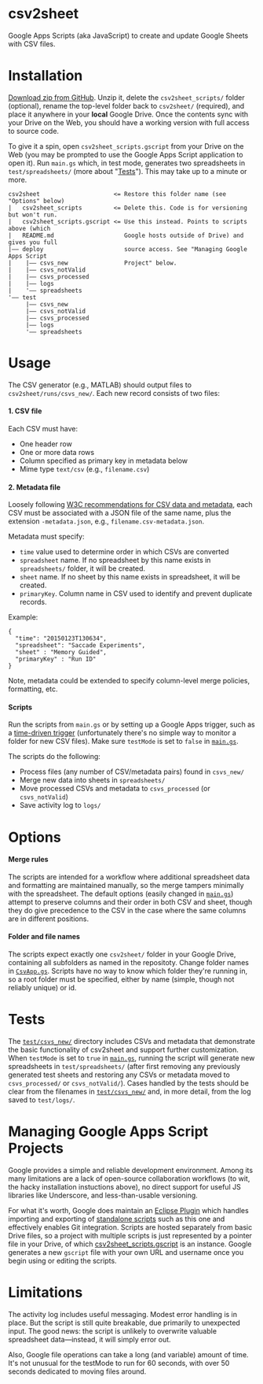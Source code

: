 # csv2sheet
Google Apps Scripts (aka JavaScript) to create and update Google Sheets with CSV files.

# Installation
[Download zip from GitHub](https://github.com/unendin/csv2sheet/archive/master.zip). Unzip it, delete the `csv2sheet_scripts/` folder (optional), rename the top-level folder back to `csv2sheet/` (required), and place it anywhere in your **local** Google Drive. Once the contents sync with your Drive on the Web, you should have a working version with full access to source code.

To give it a spin, open `csv2sheet_scripts.gscript` from your Drive on the Web (you may be prompted to use the Google Apps Script application to open it). Run `main.gs` which, in test mode, generates two spreadsheets in `test/spreadsheets/` (more about "[Tests](https://github.com/unendin/csv2sheet#tests)"). This may take up to a minute or more.

```
csv2sheet                     <= Restore this folder name (see "Options" below)
|   csv2sheet_scripts         <= Delete this. Code is for versioning but won't run.
|   csv2sheet_scripts.gscript <= Use this instead. Points to scripts above (which
|   README.md                    Google hosts outside of Drive) and gives you full
|—— deploy                       source access. See "Managing Google Apps Script 
|    |—— csvs_new                Project" below.
|    |—— csvs_notValid
|    |—— csvs_processed
|    |—— logs
|    '—— spreadsheets
'—— test
     |—— csvs_new
     |—— csvs_notValid
     |—— csvs_processed
     |—— logs
     '—— spreadsheets
```

# Usage
The CSV generator (e.g., MATLAB) should output files to `csv2sheet/runs/csvs_new/`. Each new record consists of two files: 

#### 1. CSV file
Each CSV must have:
* One header row
* One or more data rows
* Column specified as primary key in metadata below
* Mime type `text/csv` (e.g., `filename.csv`)

#### 2. Metadata file
Loosely following [W3C recommendations for CSV data and metadata](http://www.w3.org/TR/tabular-data-model/#standard-file-metadata), each CSV must be associated with a JSON file of the same name, plus the extension `-metadata.json`, e.g.,
`filename.csv-metadata.json`.

Metadata must specify:
* `time` value used to determine order in which CSVs are converted
* `spreadsheet` name. If no spreadsheet by this name exists in `spreadsheets/` folder, it will be created.
* `sheet` name. If no sheet by this name exists in spreadsheet, it will be created.
* `primaryKey`. Column name in CSV used to identify and prevent duplicate records. 

Example:
```
{
  "time": "20150123T130634",
  "spreadsheet": "Saccade Experiments",
  "sheet" : "Memory Guided",
  "primaryKey" : "Run ID"
}
```

Note, metadata could be extended to specify column-level merge policies, formatting, etc.

#### Scripts
Run the scripts from `main.gs` or by setting up a Google Apps trigger, such as a [time-driven trigger](https://developers.google.com/apps-script/guides/triggers/installable#time-driven_triggers) (unfortunately there's no simple way to monitor a folder for new CSV files). Make sure `testMode` is set to `false` in [`main.gs`](https://github.com/unendin/csv2sheet/blob/master/csv2sheet_scripts/main.gs).

The scripts do the following:
* Process files (any number of CSV/metadata pairs) found in `csvs_new/` 
* Merge new data into sheets in `spreadsheets/`
* Move processed CSVs and metadata to `csvs_processed` (or `csvs_notValid`)
* Save activity log to `logs/` 

# Options
#### Merge rules
The scripts are intended for a workflow where additional spreadsheet data and formatting are maintained manually, so the merge tampers minimally with the spreadsheet. The default options (easily changed in [`main.gs`](https://github.com/unendin/csv2sheet/blob/master/csv2sheet_scripts/main.gs)) attempt to preserve columns and their order in both CSV and sheet, though they do give precedence to the CSV in the case where the same columns are in different positions.

#### Folder and file names
The scripts expect exactly one `csv2sheet/` folder in your Google Drive, containing all subfolders as named in the repositoty. Change folder names in [`CsvApp.gs`](https://github.com/unendin/csv2sheet/blob/master/csv2sheet_scripts/CsvApp.gs). Scripts have no way to know which folder they're running in, so a root folder must be specified, either by name (simple, though not reliably unique) or id.   

# Tests
The [`test/csvs_new/`](https://github.com/unendin/csv2sheet/tree/master/test/csvs_new) directory includes CSVs and metadata that demonstrate the basic functionality of csv2sheet and support further customization. When `testMode` is set to `true` in [`main.gs`](https://github.com/unendin/csv2sheet/blob/master/csv2sheet_scripts/main.gs), running the script will generate new spreadsheets in `test/spreadsheets/` (after first removing any previously generated test sheets and restoring any CSVs or metadata moved to `csvs_processed/` or `csvs_notValid/`). Cases handled by the tests should be clear from the filenames in [`test/csvs_new/`](https://github.com/unendin/csv2sheet/tree/master/test/csvs_new) and, in more detail, from the log saved to `test/logs/`.  

# Managing Google Apps Script Projects
Google provides a simple and reliable development environment. Among its many limitations are a lack of open-source collaboration workflows (to wit, the hacky installation instuctions above), no direct support for useful JS libraries like Underscore, and less-than-usable versioning. 

For what it's worth, Google does maintain an [Eclipse Plugin](https://developers.google.com/eclipse/docs/apps_script) which handles importing and exporting of [standalone scripts](https://developers.google.com/apps-script/guides/standalone) such as this one and effectively enables Git integration. Scripts are hosted separately from basic Drive files, so a project with multiple scripts is just represented by a pointer file in your Drive, of which [csv2sheet_scripts.gscript](https://github.com/unendin/csv2sheet/blob/master/csv2sheet_scripts.gscript) is an instance. Google generates a new `gscript` file with your own URL and username once you begin using or editing the scripts. 

# Limitations
The activity log includes useful messaging. Modest error handling is in place. But the script is still quite breakable, due primarily to unexpected input. The good news: the script is unlikely to overwrite valuable spreadsheet data—instead, it will simply error out.

Also, Google file operations can take a long (and variable) amount of time. It's not unusual for the testMode to run for 60 seconds, with over 50 seconds dedicated to moving files around. 
